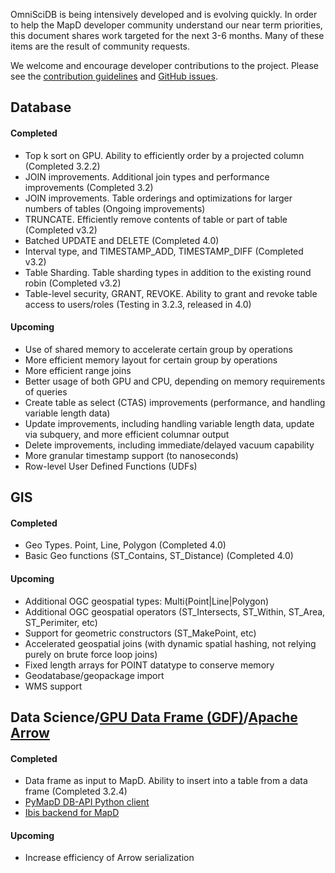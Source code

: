 OmniSciDB is being intensively developed and is evolving quickly. In order to help the MapD developer community understand our near term priorities, this document shares work targeted for the next 3-6 months. Many of these items are the result of community requests.

We welcome and encourage developer contributions to the project. Please see the [contribution guidelines](https://github.com/mapd/mapd-core#contributing) and [GitHub issues](https://github.com/mapd/mapd-core/issues).

## Database

#### Completed
- Top k sort on GPU. Ability to efficiently order by a projected column (Completed 3.2.2)
- JOIN improvements. Additional join types and performance improvements (Completed 3.2)
- JOIN improvements.  Table orderings and optimizations for larger numbers of tables (Ongoing improvements)
- TRUNCATE. Efficiently remove contents of table or part of table (Completed v3.2)
- Batched UPDATE and DELETE (Completed 4.0)
- Interval type, and TIMESTAMP_ADD, TIMESTAMP_DIFF (Completed v3.2)
- Table Sharding. Table sharding types in addition to the existing round robin (Completed v3.2)
- Table-level security, GRANT, REVOKE. Ability to grant and revoke table access to users/roles (Testing in 3.2.3, released in 4.0)

#### Upcoming

- Use of shared memory to accelerate certain group by operations
- More efficient memory layout for certain group by operations
- More efficient range joins
- Better usage of both GPU and CPU, depending on memory requirements of queries
- Create table as select (CTAS) improvements (performance, and handling variable length data)
- Update improvements, including handling variable length data, update via subquery, and more efficient columnar output
- Delete improvements, including immediate/delayed vacuum capability
- More granular timestamp support (to nanoseconds)
- Row-level User Defined Functions (UDFs)

## GIS

#### Completed
- Geo Types. Point, Line, Polygon (Completed 4.0)
- Basic Geo functions (ST_Contains, ST_Distance) (Completed 4.0)

#### Upcoming
- Additional OGC geospatial types: Multi(Point|Line|Polygon)
- Additional OGC geospatial operators (ST_Intersects, ST_Within, ST_Area, ST_Perimiter, etc)
- Support for geometric constructors (ST_MakePoint, etc)
- Accelerated geospatial joins (with dynamic spatial hashing, not relying purely on brute force loop joins)
- Fixed length arrays for POINT datatype to conserve memory
- Geodatabase/geopackage import
- WMS support

## Data Science/[GPU Data Frame (GDF)](http://gpuopenanalytics.com/#/)/[Apache Arrow](https://arrow.apache.org/)

#### Completed
- Data frame as input to MapD. Ability to insert into a table from a data frame (Completed 3.2.4)
- [PyMapD DB-API Python client](https://github.com/mapd/pymapd)
- [Ibis backend for MapD](https://github.com/ibis-project/ibis)

#### Upcoming
- Increase efficiency of Arrow serialization
